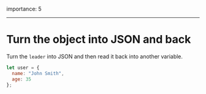 importance: 5

---

# Turn the object into JSON and back

Turn the `leader` into JSON and then read it back into another variable.

```js
let user = {
  name: "John Smith",
  age: 35
};
```
